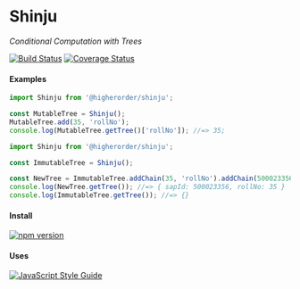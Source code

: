 #  Shinju

_Conditional Computation with Trees_

[![Build Status](https://travis-ci.org/rajatsharma305/shinju.svg?branch=master)](https://travis-ci.org/rajatsharma305/shinju)
[![Coverage Status](https://coveralls.io/repos/github/rajatsharma305/shinju/badge.svg)](https://coveralls.io/github/rajatsharma305/shinju)
#### Examples

```js
import Shinju from '@higherorder/shinju';

const MutableTree = Shinju();
MutableTree.add(35, 'rollNo');
console.log(MutableTree.getTree()['rollNo']); //=> 35;
```

```js
import Shinju from '@higherorder/shinju';

const ImmutableTree = Shinju();

const NewTree = ImmutableTree.addChain(35, 'rollNo').addChain(500023356, 'sapId');
console.log(NewTree.getTree()); //=> { sapId: 500023356, rollNo: 35 }
console.log(ImmutableTree.getTree()); //=> {}
```

#### Install

[![npm version](https://badge.fury.io/js/%40higherorder%2Fshinju.svg)](https://www.npmjs.com/package/@higherorder/shinju)

#### Uses

[![JavaScript Style Guide](https://cdn.rawgit.com/standard/standard/master/badge.svg)](https://github.com/standard/standard)

